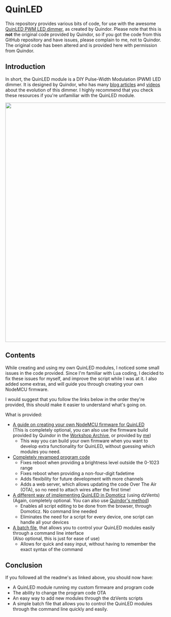 # QuinLED
This repository provides various bits of code, for use with the awesome [QuinLED PWM LED dimmer](http://blog.quindorian.org/2016/07/esp8266-lighting-revisit-and-history-of-quinled.html/), as created by Quindor. Please note that this is **not** the original code provided by Quindor, so if you got the code from this GitHub repository and have issues, please complain to me, not to Quindor. The original code has been altered and is provided here with permission from Quindor.

## Introduction
In short, the QuinLED module is a DIY Pulse-Width Modulation (PWM) LED dimmer. It is designed by Quindor, who has many [blog articles](http://blog.quindorian.org/2016/07/esp8266-lighting-revisit-and-history-of-quinled.html/) and [videos](https://www.youtube.com/playlist?list=PL4b74vD-Uo-NrEv0RkJdh8M4dz8zxxMBb) about the evolution of this dimmer. I highly recommend that you check these resources if you're unfamiliar with the QuinLED module.

<p align="center"><img src="misc/images/QuinLED.png" width="750"></p>

## Contents
While creating and using my own QuinLED modules, I noticed some small issues in the code provided. Since I'm familiar with Lua coding, I decided to fix these issues for myself, and improve the script while I was at it. I also added some extras, and will guide you through creating your own NodeMCU firmware.

I would suggest that you follow the links below in the order they're provided, this should make it easier to understand what's going on.

What is provided:
- [A guide on creating your own NodeMCU firmware for QuinLED](NodeMCU%20Firmware/README.md)  
  (This is completely optional, you can also use the firmware build provided by Quindor in the [Workshop Archive](http://blog.quindorian.org/2016/09/esp8266-led-lighting-setting-voltage-and-flashing-nodemcu.html/), or provided by [me](NodeMCU%20Firmware/nodemcu-master-6-modules-2018-05-18-18-09-02-integer.bin))
  - This way you can build your own firmware when you want to develop extra functionality for QuinLED, without guessing which modules you need.
- [Completely revamped program code](Program%20code/README.md)
  - Fixes reboot when providing a brightness level outside the 0-1023 range
  - Fixes reboot when providing a non-four-digit fadetime
  - Adds flexibility for future development with more channels
  - Adds a web server, which allows updating the code Over The Air (OTA), so no need to attach wires after the first time!
- [A different way of implementing QuinLED in Domoticz](Domoticz/README.md) (using dzVents)  
  (Again, completely optional. You can also use [Quindor's method](http://blog.quindorian.org/2017/02/esp8266-led-lighting-using-quinled-with-domoticz.html/))
  - Enables all script editing to be done from the browser, through Domoticz. No command line needed
  - Eliminates the need for a script for every device, one script can handle all your devices
- [A batch file](Batch%20file/README.md), that allows you to control your QuinLED modules easily through a command line interface  
  (Also optional, this is just for ease of use)
  - Allows for quick and easy input, without having to remember the exact syntax of the command

## Conclusion
If you followed all the readme's as linked above, you should now have:
  - A QuinLED module running my custom firmware and program code
  - The ability to change the program code OTA
  - An easy way to add new modules through the dzVents scripts
  - A simple batch file that allows you to control the QuinLED modules through the command line quickly and easily.
